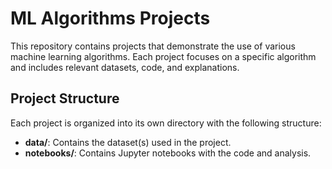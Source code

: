 # ML Algorithms Projects

This repository contains projects that demonstrate the use of various machine learning algorithms. Each project focuses on a specific algorithm and includes relevant datasets, code, and explanations.

## Project Structure

Each project is organized into its own directory with the following structure:

- **data/**: Contains the dataset(s) used in the project.
- **notebooks/**: Contains Jupyter notebooks with the code and analysis.
